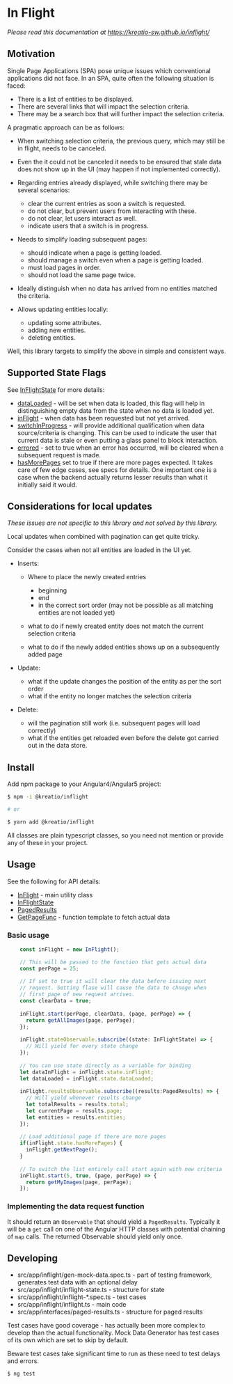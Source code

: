 # In Flight

*Please read this documentation at https://kreatio-sw.github.io/inflight/*

## Motivation

Single Page Applications (SPA) pose unique issues which conventional applications did not face.
In an SPA, quite often the following situation is faced:

- There is a list of entities to be displayed.
- There are several links that will impact the selection criteria.
- There may be a search box that will further impact the selection criteria.

A pragmatic approach can be as follows: 

- When switching selection criteria, the previous query, which may still be
  in flight, needs to be canceled.
- Even the it could not be canceled it needs to be ensured that stale data
  does not show up in the UI (may happen if not implemented correctly).
- Regarding entries already displayed, while switching there may be several scenarios:

    - clear the current entries as soon a switch is requested.
    - do not clear, but prevent users from interacting with these.
    - do not clear, let users interact as well.
    - indicate users that a switch is in progress.

- Needs to simplify loading subsequent pages:

    - should indicate when a page is getting loaded.
    - should manage a switch even when a page is getting loaded.
    - must load pages in order.
    - should not load the same page twice.

- Ideally distinguish when no data has arrived from no entities matched the criteria.

- Allows updating entities locally:

    - updating some attributes.
    - adding new entities.
    - deleting entities.

Well, this library targets to simplify the above in simple and consistent ways.

## Supported State Flags

See [InFlightState](classes/InFlightState.html) for more details:

- [dataLoaded](classes/InFlightState.html#dataLoaded) - will be set 
 when data is loaded, this flag will help in
 distinguishing empty data from the state when no data is
 loaded yet.
- [inFlight](classes/InFlightState.html#inFlight) - when data 
 has been requested but not yet arrived.
- [switchInProgress](classes/InFlightState.html#switchInProgress) - will
 provide additional
 qualification when data source/criteria is changing.
 This can be used to indicate the user that current data
 is stale or even putting a glass panel to block
 interaction.
- [errored](classes/InFlightState.html#errored) - set to true when an error has occurred,
 will be cleared when a subsequent request is made.
- [hasMorePages](classes/InFlightState.html#hasMorePages) set to true if there are more
  pages expected. It takes care of few edge cases, see specs for details.
  One important one is a case when the backend actually returns lesser
  results than what it initially said it would.

## Considerations for local updates

*These issues are not specific to this library and not solved by
this library.*

Local updates when combined with pagination can get quite tricky.


Consider the cases when not all entities are loaded in the UI yet.

- Inserts:

    - Where to place the newly created entries
        - beginning
        - end
        - in the correct sort order (may not be possible as all
          matching entities are not loaded yet)
            
    - what to do if newly created entity does not match the current
      selection criteria
    
    - what to do if the newly added entities shows up on a subsequently added page

- Update:

    - what if the update changes the position of the entity as per the sort order
    - what if the entity no longer matches the selection criteria

- Delete:

    - will the pagination still work (i.e. subsequent pages will load correctly)
    - what if the entities get reloaded even before the delete got carried out in
      the data store.

## Install

Add npm package to your Angular4/Angular5 project:

```bash
$ npm -i @kreatio/inflight

# or

$ yarn add @kreatio/inflight
```

All classes are plain typescript classes, so you need not mention or provide any of these
in your project.

## Usage

See the following for API details:

- [InFlight](classes/InFlight.html) - main utility class
- [InFlightState](classes/InFlightState.html)
- [PagedResults](classes/PagedResults.html)
- [GetPageFunc](interfaces/GetPageFunc.html) - function template to fetch actual data

### Basic usage

```typescript
    const inFlight = new InFlight();

    // This will be passed to the function that gets actual data
    const perPage = 25;
    
    // If set to true it will clear the data before issuing next
    // request. Setting flase will cause the data to chnage when
    // first page of new request arrives.
    const clearData = true;
    
    inFlight.start(perPage, clearData, (page, perPage) => {
      return getAllImages(page, perPage);
    });
    
    inFlight.stateObservable.subscribe((state: InFlightState) => {
      // Will yield for every state change
    });
    
    // You can use state directly as a variable for binding
    let dataInFlight = inFlight.state.inFlight;
    let dataLoaded = inFlight.state.dataLoaded;
    
    inFlight.resultsObservable.subscribe((results:PagedResults) => {
      // Will yield whenever results change
      let totalResults = results.total;
      let currentPage = results.page;
      let entities = results.entities;
    });
    
    // Load additional page if there are more pages
    if(inFlight.state.hasMorePages) {
      inFlight.getNextPage();
    }
    
    // To switch the list entirely call start again with new criteria
    inFlight.start(5, true, (page, perPage) => {
      return getMyImages(page, perPage);
    });
```

### Implementing the data request function

It should return an `Observable` that should yield a `PagedResults`.
Typically it will be a `get` call on one of the Angular HTTP  classes
with potential chaining of `map` calls. The returned Observable should
yield only once.              

## Developing

- src/app/inflight/gen-mock-data.spec.ts - part of testing framework, generates
  test data with an optional delay
- src/app/inflight/inflight-state.ts - structure for state
- src/app/inflight/inflight-*.spec.ts - test cases
- src/app/inflight/inflight.ts - main code
- src/app/interfaces/paged-results.ts - structure for paged results

Test cases have good coverage - has actually been more complex to develop than the
actual functionality. Mock Data Generator has test cases of its own which
are set to skip by default.

Beware test cases take significant time to run as these need to test delays
and errors.

```
$ ng test
```

